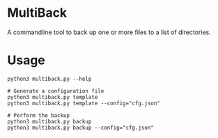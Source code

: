 # MultiBack

A commandline tool to back up one or more files to a list of directories.

# Usage

```
python3 multiback.py --help

# Generate a configuration file
python3 multiback.py template  
python3 multiback.py template --config="cfg.json" 

# Perform the backup
python3 multiback.py backup
python3 multiback.py backup --config="cfg.json"
```
